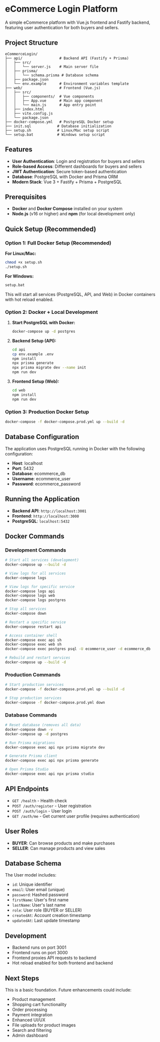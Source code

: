 # eCommerce Login Platform

A simple eCommerce platform with Vue.js frontend and Fastify backend, featuring user authentication for both buyers and sellers.

## Project Structure

```
eCommerceLogin/
├── api/                 # Backend API (Fastify + Prisma)
│   ├── src/
│   │   └── server.js    # Main server file
│   ├── prisma/
│   │   └── schema.prisma # Database schema
│   ├── package.json
│   └── env.example      # Environment variables template
├── web/                 # Frontend (Vue.js)
│   ├── src/
│   │   ├── components/  # Vue components
│   │   ├── App.vue      # Main app component
│   │   └── main.js      # App entry point
│   ├── index.html
│   ├── vite.config.js
│   └── package.json
├── docker-compose.yml   # PostgreSQL Docker setup
├── init.sql            # Database initialization
├── setup.sh            # Linux/Mac setup script
└── setup.bat           # Windows setup script
```

## Features

- **User Authentication**: Login and registration for buyers and sellers
- **Role-based Access**: Different dashboards for buyers and sellers
- **JWT Authentication**: Secure token-based authentication
- **Database**: PostgreSQL with Docker and Prisma ORM
- **Modern Stack**: Vue 3 + Fastify + Prisma + PostgreSQL

## Prerequisites

- **Docker** and **Docker Compose** installed on your system
- **Node.js** (v16 or higher) and **npm** (for local development only)

## Quick Setup (Recommended)

### Option 1: Full Docker Setup (Recommended)

**For Linux/Mac:**
```bash
chmod +x setup.sh
./setup.sh
```

**For Windows:**
```cmd
setup.bat
```

This will start all services (PostgreSQL, API, and Web) in Docker containers with hot reload enabled.

### Option 2: Docker + Local Development

1. **Start PostgreSQL with Docker:**
   ```bash
   docker-compose up -d postgres
   ```

2. **Backend Setup (API):**
   ```bash
   cd api
   cp env.example .env
   npm install
   npx prisma generate
   npx prisma migrate dev --name init
   npm run dev
   ```

3. **Frontend Setup (Web):**
   ```bash
   cd web
   npm install
   npm run dev
   ```

### Option 3: Production Docker Setup

```bash
docker-compose -f docker-compose.prod.yml up --build -d
```

## Database Configuration

The application uses PostgreSQL running in Docker with the following configuration:
- **Host**: localhost
- **Port**: 5432
- **Database**: ecommerce_db
- **Username**: ecommerce_user
- **Password**: ecommerce_password

## Running the Application

- **Backend API**: `http://localhost:3001`
- **Frontend**: `http://localhost:3000`
- **PostgreSQL**: `localhost:5432`

## Docker Commands

### Development Commands

```bash
# Start all services (development)
docker-compose up --build -d

# View logs for all services
docker-compose logs

# View logs for specific service
docker-compose logs api
docker-compose logs web
docker-compose logs postgres

# Stop all services
docker-compose down

# Restart a specific service
docker-compose restart api

# Access container shell
docker-compose exec api sh
docker-compose exec web sh
docker-compose exec postgres psql -U ecommerce_user -d ecommerce_db

# Rebuild and restart services
docker-compose up --build -d
```

### Production Commands

```bash
# Start production services
docker-compose -f docker-compose.prod.yml up --build -d

# Stop production services
docker-compose -f docker-compose.prod.yml down
```

### Database Commands

```bash
# Reset database (removes all data)
docker-compose down -v
docker-compose up -d postgres

# Run Prisma migrations
docker-compose exec api npx prisma migrate dev

# Generate Prisma client
docker-compose exec api npx prisma generate

# Open Prisma Studio
docker-compose exec api npx prisma studio
```

## API Endpoints

- `GET /health` - Health check
- `POST /auth/register` - User registration
- `POST /auth/login` - User login
- `GET /auth/me` - Get current user profile (requires authentication)

## User Roles

- **BUYER**: Can browse products and make purchases
- **SELLER**: Can manage products and view sales

## Database Schema

The User model includes:
- `id`: Unique identifier
- `email`: User email (unique)
- `password`: Hashed password
- `firstName`: User's first name
- `lastName`: User's last name
- `role`: User role (BUYER or SELLER)
- `createdAt`: Account creation timestamp
- `updatedAt`: Last update timestamp

## Development

- Backend runs on port 3001
- Frontend runs on port 3000
- Frontend proxies API requests to backend
- Hot reload enabled for both frontend and backend

## Next Steps

This is a basic foundation. Future enhancements could include:
- Product management
- Shopping cart functionality
- Order processing
- Payment integration
- Enhanced UI/UX
- File uploads for product images
- Search and filtering
- Admin dashboard
